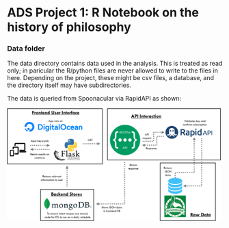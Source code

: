 # ADS Project 1:  R Notebook on the history of philosophy

### Data folder

The data directory contains data used in the analysis. This is treated as read only; in paricular the R/python files are never allowed to write to the files in here. Depending on the project, these might be csv files, a database, and the directory itself may have subdirectories.

The data is queried from Spoonacular via RapidAPI as shown:

<img src="../figs/implemented_design.png" width="500">
